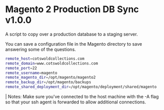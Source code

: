 # Magento 2 Production DB Sync v1.0.0

A script to copy over a production database to a staging server.

You can save a configuration file in the Magento directory to save answering some of the questions.

```bash
remote_host=cotswoldcollections.com
remote_domain=www.cotswoldcollections.com
remote_port=22
remote_username=magento
remote_magento_dir=/opt/magento/magento2
remote_backup_dir=/opt/magento/backups
remote_shared_deployment_dir=/opt/magento/deployment/shared/magento
```

| Notes: Make sure you've connected to the host machine with the -A flag so that your ssh agent is forwarded to allow additional connections.